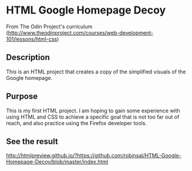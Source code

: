 # HTML Google Homepage Decoy

From The Odin Project's curriculum (http://www.theodinproject.com/courses/web-development-101/lessons/html-css)

## Description
This is an HTML project that creates a copy of the simplified visuals of the Google homepage.

## Purpose
This is my first HTML project. I am hoping to gain some experience with using HTML and CSS to achieve a specific goal that is not too far out of reach, and also practice using the Firefox developer tools.

## See the result
http://htmlpreview.github.io/?https://github.com/robinsal/HTML-Google-Homepage-Decoy/blob/master/index.html